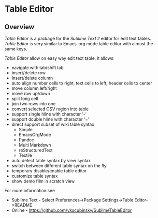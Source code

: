# Table Editor

## Overview

*Table Editor* is a package for the *Sublime Text 2* editor for edit text tables. 
*Table Editor* is very similar to Emacs-org mode table editor with almost the same keys. 

*Table Editor* allow on easy way edit text table, it allows:

- navigate with tab/shift tab 
- insert/delete row
- insert/delete column
- auto align number cells to right, text cells to left, header cells to center
- move column left/right
- move row up/down
- split long cell
- join two rows into one
- convert selected CSV region into table
- support single hline with character '-'
- support double hline with character '='
- direct support subset of wiki table syntax
    - Simple
    - EmacsOrgMode
    - Pandoc
    - Multi Markdown
    - reStructuredText
    - Textile
- auto detect table syntax by view syntax
- switch between different table syntax on the fly
- temporary disable/enable table editor
- customize table syntax
- show demo film in scratch view

For more information see

* Sublime Text - Select Preferences->Package Settings->Table Editor->README
* Online - https://github.com/vkocubinsky/SublimeTableEditor




